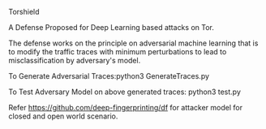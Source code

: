 Torshield

A Defense Proposed for Deep Learning based attacks on Tor.

The defense works on the principle on adversarial machine learning that is to modify the traffic traces with minimum perturbations to lead to misclassification by adversary's model.

To Generate Adversarial Traces:python3 GenerateTraces.py

To Test Adversary Model on above generated traces: python3 test.py

Refer https://github.com/deep-fingerprinting/df for attacker model for closed and open world scenario.
